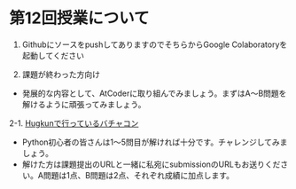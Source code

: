 # 第12回授業について

1. GithubにソースをpushしてありますのでそちらからGoogle Colaboratoryを起動してください

2. 課題が終わった方向け
- 発展的な内容として、AtCoderに取り組んでみましょう。まずはA〜B問題を解けるように頑張ってみましょう。

2-1. [Hugkunで行っているバチャコン](https://kenkoooo.com/atcoder/#/contest/show/f7144dd9-9209-42d6-8139-9db279212262)
- Python初心者の皆さんは1〜5問目が解ければ十分です。チャレンジしてみましょう。
- 解けた方は課題提出のURLと一緒に私宛にsubmissionのURLもお送りください。A問題は1点、B問題は2点、それぞれ成績に加点します。
